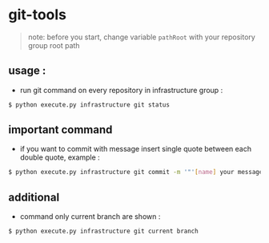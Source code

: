 # git-tools

> note: before you start, change variable `pathRoot` with your repository group root path 

## usage :

* run git command on every repository in infrastructure group :
```bash
$ python execute.py infrastructure git status
```


## **important command**

* if you want to commit with message insert single quote between each double quote, example :
```bash
$ python execute.py infrastructure git commit -m '"'[name] your message'"'
```


## **additional**

* command only current branch are shown :
```bash
$ python execute.py infrastructure git current branch
```
